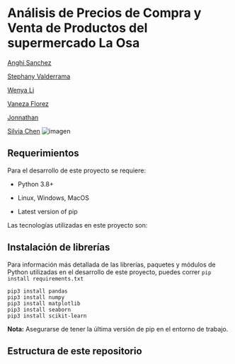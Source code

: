 # Análisis de Precios de Compra y Venta de Productos del supermercado La Osa

[Anghi Sanchez](https://github.com/AnghiSanchez)

[Stephany Valderrama](https://github.com/stph89)  

[Wenya Li](https://github.com/wenlla) 

[Vaneza Florez](https://github.com/vanezafg)

[Jonnathan](https://github.com/JonDScode)


[Silvia Chen](https://github.com/vanezafg)
![imagen](https://user-images.githubusercontent.com/110174766/223457666-46088b39-76ce-4b7f-89a6-98bae834fe07.png)



## Requerimientos

Para el desarrollo de este proyecto se requiere:

* Python 3.8+

* Linux, Windows, MacOS

* Latest version of pip
  
Las tecnologías utilizadas en este proyecto son:

## Instalación de librerías
  
Para información más detallada de las librerías, paquetes y módulos de Python utilizadas en el desarrollo de este proyecto, puedes correr `pip install requirements.txt`

```
pip3 install pandas
pip3 install numpy
pip3 install matplotlib
pip3 install seaborn
pip3 install scikit-learn
```
  **Nota:** Asegurarse de tener la última versión de pip en el entorno de trabajo.
  
  ## Estructura de este repositorio
